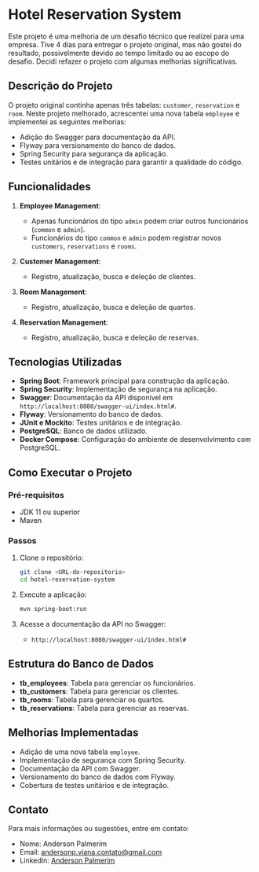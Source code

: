 # Hotel Reservation System

Este projeto é uma melhoria de um desafio técnico que realizei para uma empresa. Tive 4 dias para entregar o projeto original, mas não gostei do resultado, possivelmente devido ao tempo limitado ou ao escopo do desafio. Decidi refazer o projeto com algumas melhorias significativas.

## Descrição do Projeto

O projeto original continha apenas três tabelas: `customer`, `reservation` e `room`. Neste projeto melhorado, acrescentei uma nova tabela `employee` e implementei as seguintes melhorias:

- Adição do Swagger para documentação da API.
- Flyway para versionamento do banco de dados.
- Spring Security para segurança da aplicação.
- Testes unitários e de integração para garantir a qualidade do código.

## Funcionalidades

1. **Employee Management**:
    - Apenas funcionários do tipo `admin` podem criar outros funcionários (`common` e `admin`).
    - Funcionários do tipo `common` e `admin` podem registrar novos `customers`, `reservations` e `rooms`.

2. **Customer Management**:
    - Registro, atualização, busca e deleção de clientes.

3. **Room Management**:
    - Registro, atualização, busca e deleção de quartos.

4. **Reservation Management**:
    - Registro, atualização, busca e deleção de reservas.

## Tecnologias Utilizadas

- **Spring Boot**: Framework principal para construção da aplicação.
- **Spring Security**: Implementação de segurança na aplicação.
- **Swagger**: Documentação da API disponível em `http://localhost:8080/swagger-ui/index.html#`.
- **Flyway**: Versionamento do banco de dados.
- **JUnit e Mockito**: Testes unitários e de integração.
- **PostgreSQL**: Banco de dados utilizado.
- **Docker Compose**: Configuração do ambiente de desenvolvimento com PostgreSQL.

## Como Executar o Projeto

### Pré-requisitos

- JDK 11 ou superior
- Maven

### Passos

1. Clone o repositório:
    ```bash
    git clone <URL-do-repositorio>
    cd hotel-reservation-system
    ```

2. Execute a aplicação:
    ```bash
    mvn spring-boot:run
    ```

3. Acesse a documentação da API no Swagger:
    - `http://localhost:8080/swagger-ui/index.html#`

## Estrutura do Banco de Dados

- **tb_employees**: Tabela para gerenciar os funcionários.
- **tb_customers**: Tabela para gerenciar os clientes.
- **tb_rooms**: Tabela para gerenciar os quartos.
- **tb_reservations**: Tabela para gerenciar as reservas.

## Melhorias Implementadas

- Adição de uma nova tabela `employee`.
- Implementação de segurança com Spring Security.
- Documentação da API com Swagger.
- Versionamento do banco de dados com Flyway.
- Cobertura de testes unitários e de integração.

## Contato

Para mais informações ou sugestões, entre em contato:

- Nome: Anderson Palmerim
- Email: [andersonp.viana.contato@gmail.com](mailto:andersonp.viana.contato@gmail.com)
- LinkedIn: [Anderson Palmerim](https://www.linkedin.com/in/andersonpdev/)
